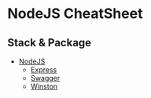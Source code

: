# NodeJS CheatSheet

## Stack & Package

* [NodeJS](https://nodejs.org/en/)
    * [Express](http://expressjs.com/)
    * [Swagger](https://www.npmjs.com/package/express-swagger-generator)
    * [Winston](https://www.npmjs.com/package/winston)
